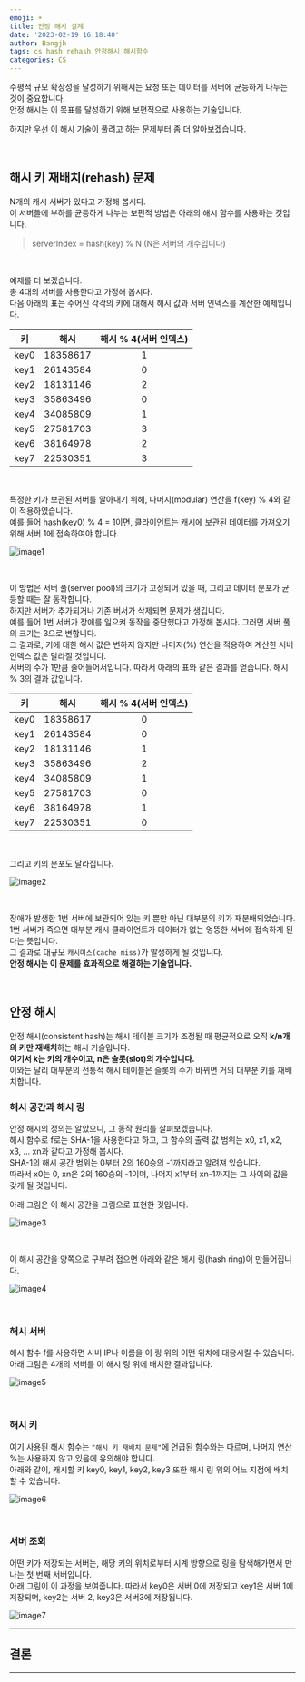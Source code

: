 ```yaml
---
emoji: ☀️
title: 안정 해시 설계
date: '2023-02-19 16:18:40'
author: Bangjh
tags: cs hash rehash 안정해시 해시함수
categories: CS
---
```


수평적 규모 확장성을 달성하기 위해서는 요청 또는 데이터를 서버에 균등하게 나누는 것이 중요합니다. <br >
안정 해시는 이 목표를 달성하기 위해 보편적으로 사용하는 기술입니다.

하지만 우선 이 해시 기술이 풀려고 하는 문제부터 좀 더 알아보겠습니다.

<br >

## 해시 키 재배치(rehash) 문제

N개의 캐시 서버가 있다고 가정해 봅시다. <br >
이 서버들에 부하를 균등하게 나누는 보편적 방법은 아래의 해시 함수를 사용하는 것입니다.

> serverIndex = hash(key) % N (N은 서버의 개수입니다)

<br >

예제를 더 보겠습니다. <br>
총 4대의 서버를 사용한다고 가정해 봅시다. <br >
다음 아래의 표는 주어진 각각의 키에 대해서 해시 값과 서버 인덱스를 계산한 예제입니다.

|  키  |   해시   | 해시 % 4(서버 인덱스) |
| :--: | :------: | :-------------------: |
| key0 | 18358617 |           1           |
| key1 | 26143584 |           0           |
| key2 | 18131146 |           2           |
| key3 | 35863496 |           0           |
| key4 | 34085809 |           1           |
| key5 | 27581703 |           3           |
| key6 | 38164978 |           2           |
| key7 | 22530351 |           3           |

<br >

특정한 키가 보관된 서버를 알아내기 위해, 나머지(modular) 연산을 f(key) % 4와 같이 적용하였습니다.<br >
예를 들어 hash(key0) % 4 = 1이면, 클라이언트는 캐시에 보관된 데이터를 가져오기 위해 서버 1에 접속하여야 합니다.

![image1](image1.jpeg)

<br >

이 방법은 서버 풀(server pool)의 크기가 고정되어 있을 때, 그리고 데이터 분포가 균등할 때는 잘 동작합니다.<br>
하지만 서버가 추가되거나 기존 버서가 삭제되면 문제가 생깁니다. <br >
예를 들어 1번 서버가 장애를 일으켜 동작을 중단했다고 가정해 봅시다. 그러면 서버 풀의 크기는 3으로 변합니다. <br >
그 결과로, 키에 대한 해시 값은 변하지 않지만 나머지(%) 연산을 적용하여 계산한 서버 인덱스 값은 달라질 것입니다. <br> 서버의 수가 1만큼 줄어들어서입니다. 따라서 아래의 표와 같은 결과를 얻습니다. 해시 % 3의 결과 값입니다.

|  키  |   해시   | 해시 % 4(서버 인덱스) |
| :--: | :------: | :-------------------: |
| key0 | 18358617 |           0           |
| key1 | 26143584 |           0           |
| key2 | 18131146 |           1           |
| key3 | 35863496 |           2           |
| key4 | 34085809 |           1           |
| key5 | 27581703 |           0           |
| key6 | 38164978 |           1           |
| key7 | 22530351 |           0           |

<br >

그리고 키의 분포도 달라집니다.

![image2](image2.jpeg)

<br >

장애가 발생한 1번 서버에 보관되어 있는 키 뿐만 아닌 대부분의 키가 재분배되었습니다. <br >
1번 서버가 죽으면 대부분 캐시 클라이언트가 데이터가 없는 엉뚱한 서버에 접속하게 된다는 뜻입니다. <br>
그 결과로 대규모 `캐시미스(cache miss)`가 발생하게 될 것입니다. <br >
**안정 해시는 이 문제를 효과적으로 해결하는 기술입니다.**

<br >

## 안정 해시

안정 해시(consistent hash)는 해시 테이블 크기가 조정될 때 평균적으로 오직 **k/n개의 키만 재배치**하는 해시 기술입니다. <br >
**여기서 k는 키의 개수이고, n은 슬롯(slot)의 개수입니다.** <br >
이와는 달리 대부분의 전통적 해시 테이블은 슬롯의 수가 바뀌면 거의 대부분 키를 재배치합니다.

### 해시 공간과 해시 링

안정 해시의 정의는 알았으니, 그 동작 원리를 살펴보겠습니다. <br >
해시 함수로 f로는 SHA-1을 사용한다고 하고, 그 함수의 출력 값 범위는 x0, x1, x2, x3, ... xn과 같다고 가정해 봅시다. <br >
SHA-1의 해시 공간 범위는 0부터 2의 160승의 -1까지라고 알려져 있습니다. <br >
따라서 x0는 0, xn은 2의 160승의 -1이며, 나머지 x1부터 xn-1까지는 그 사이의 값을 갖게 될 것입니다.

아래 그림은 이 해시 공간을 그림으로 표현한 것입니다.

![image3](image3.jpeg)

<br >

이 해시 공간을 양쪽으로 구부려 접으면 아래와 같은 해시 링(hash ring)이 만들어집니다.

![image4](image4.jpeg)

<br >

### 해시 서버

해시 함수 f를 사용하면 서버 IP나 이름을 이 링 위의 어떤 위치에 대응시킬 수 있습니다. <br >
아래 그림은 4개의 서버를 이 해시 링 위에 배치한 결과입니다.

![image5](image5.jpeg)

<br >

### 해시 키

여기 사용된 해시 함수는 `"해시 키 재배치 문제"`에 언급된 함수와는 다르며, 나머지 연산 %는 사용하지 않고 있음에 유의해야 합니다. <br > 아래와 같이, 캐시할 키 key0, key1, key2, key3 또한 해시 링 위의 어느 지점에 배치할 수 있습니다.

![image6](image6.jpeg)

<br >

### 서버 조회

어떤 키가 저장되는 서버는, 해당 키의 위치로부터 시계 방향으로 링을 탐색해가면서 만나는 첫 번째 서버입니다. <br >
아래 그림이 이 과정을 보여줍니다. 따라서 key0은 서버 0에 저장되고 key1은 서버 1에 저장되며, key2는 서버 2, key3은 서버3에 저장됩니다.

![image7](image7.jpeg)

---

## 결론

---

```toc

```
